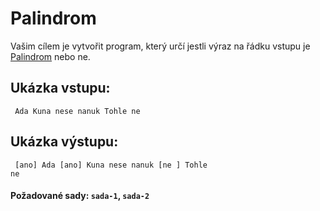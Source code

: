# Palindrom

Vašim cílem je vytvořit program, který určí jestli výraz na řádku vstupu je
[Palindrom](https://cs.wikipedia.org/wiki/Palindrom) nebo ne.

## Ukázka vstupu:
<code><pre class="fmt">
Ada
Kuna nese nanuk
Tohle ne
</pre></code>

## Ukázka výstupu:
<code><pre class="fmt">
[ano] Ada
[ano] Kuna nese nanuk
[ne ] Tohle ne
</pre></code>

#### Požadované sady: `sada-1`, `sada-2`
